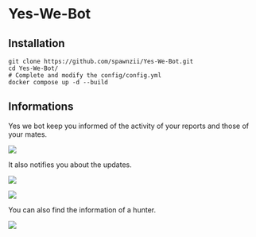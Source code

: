 # Yes-We-Bot

## Installation

```bash=
git clone https://github.com/spawnzii/Yes-We-Bot.git
cd Yes-We-Bot/
# Complete and modify the config/config.yml
docker compose up -d --build
```

## Informations
Yes we bot keep you informed of the activity of your reports and those of your mates.

![](/images/new.png)

It also notifies you about the updates.

![](/images/accepted.png)

![](/images/resolved.png)

You can also find the information of a hunter.

![](/images/infos.png)
